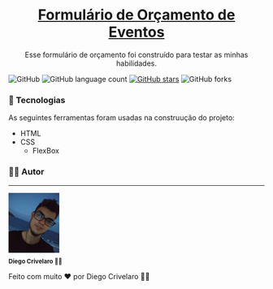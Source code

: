 <h1 align="center">
    <a href="https://diegocrivelaro.github.io/formulario-orcamento-eventos/">Formulário de Orçamento de Eventos</a>
</h1>

<p align="center">Esse formulário de orçamento foi construído para testar as minhas habilidades.</p>

![GitHub](https://img.shields.io/github/license/diegocrivelaro/formulario-orcamento-eventos?color=gree&label=Licen%C3%A7a%3A%20)
![GitHub language count](https://img.shields.io/github/languages/count/diegocrivelaro/formulario-orcamento-eventos?color=blue&label=Linguagens%3A)
[![GitHub stars](https://img.shields.io/github/stars/diegocrivelaro/formulario-orcamento-eventos?label=Estrelas%3A%20)](https://github.com/diegocrivelaro/formulario-orcamento-eventos/stargazers)
![GitHub forks](https://img.shields.io/github/forks/diegocrivelaro/formulario-orcamento-eventos?label=Forks%3A%20)

### 🔨 Tecnologias

As seguintes ferramentas foram usadas na construução do projeto:

- HTML
- CSS
    - FlexBox

### 🙋‍♂️ Autor
---

<img src="img/diegocrivelaro.jpg" width="100px">
<br />
<sub><b>Diego Crivelaro 👨‍💻</b></sub>

Feito com muito ❤ por Diego Crivelaro 🙋‍♂️
